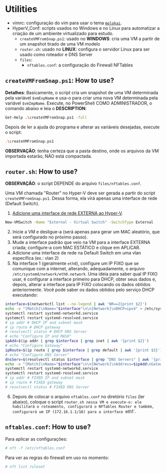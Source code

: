 # Utilities

- vimrc: configuração do vim para usar o tema [`molokai`](https://github.com/tomasr/molokai).
- HyperV_Conf: scripts usados no Windows e no Linux para automatizar a criação de um ambiente virtualizado para estudo.
  - `createVMFromSnap.ps1`: usado no **WINDOWS**: cria uma VM a partir de um snapshot tirado de uma VM modelo
  - `router.sh`: usado no **LINUX**: configura o servidor Linux para ser usado como roteador e DNS Server
  - `files`:
    - `nftables.conf`: a configuração do Firewall NFTables
    
## `createVMFromSnap.ps1`: How to use?
**Detalhes**: Basicamente, o script cria um snapshot de uma VM determinada pela variável `$vmExpName` e usa-o para criar uma nova VM determinada pela variável `$vmImpName`.
Execute, no PowerShell COMO ADMINISTRADOR, o comando abaixo e leia o **DESCRIPTION**:
```sh
Get-Help .\createVMFromSnap.ps1 -full
```
Depois de ler a ajuda do programa e alterar as variáveis desejadas, execute o script:
```sh
.\createVMFromSnap.ps1
```
**OBSERVAÇÃO**: tenha certeza que a pasta destino, onde os arquivos da VM importada estarão, NÃO está compactada.

## `router.sh`: How to use?

**OBSERVAÇÃO**: o script DEPENDE do arquivo `files/nftables.conf`.

Uma VM chamada "Router" no Hyper-V deve ser gerada a partir do script `createVMFromSnap.ps1`. Dessa forma, ela virá apenas uma interface de rede (Default Switch).

1. [Adicione uma interface de rede EXTERNA ao Hyper-V](https://learn.microsoft.com/en-us/windows-server/virtualization/hyper-v/get-started/create-a-virtual-switch-for-hyper-v-virtual-machines).
```sh
New-VMSwitch -Name "External - Virtual Switch" -SwitchType External
```
2. Inicie a VM e desligue-a (será apenas para gerar um MAC aleatório, que será configurado no próximo passo).
3. Mude a interface padrão que veio na VM para a interface EXTERNA criada; configure-a com MAC ESTÁTICO e clique em APLICAR.
4. Adicione uma interface de rede na Default Switch em uma vlan específica (ex.: vlan 2)
5. Na interface 1 (geralmente `eth0`), configure um IP FIXO que se comunique com a internet, alterando, adequadamente, o arquivo `/etc/systemd/network/eth0.network`. Uma ideia para saber qual IP FIXO usar, é configurar a interface primeiro para DHCP, obter seus dados e, depois, alterar a interface para IP FIXO colocando os dados obtidos anteriormente. Você pode saber os dados obtidos pelo serviço DHCP executando:
```sh
interface=$(networkctl list --no-legend | awk 'NR==2{print $2}')
echo -e "[Match]\nName="$interface"\n\n[Network]\nDHCP=ipv4" > /etc/systemd/network/eth0.network
systemctl restart systemd-networkd.service
systemctl restart systemd-resolved.service
# ip addr # DHCP IP and subnet mask
# ip route # DHCP gateway
# resolvectl status # DHCP DNS Server
# echo "Configure IP and MASK"
ipAdd=$(ip addr | grep $interface | grep inet | awk '{print $2}')
# echo "Configure Gateway"
ipRoute=$(ip route | grep $interface | grep default | awk '{print $3}')
# echo "Configure DNS Server"
dnsServ=$(resolvectl status $interface | grep "DNS Servers" | awk '{print $3}')
echo -e "[Match]\nName="$interface"\n\n[Network]\nAddress=$ipAdd\nGateway=$ipRoute\nDNS=$dnsServ" > /etc/systemd/network/eth0.network
systemctl restart systemd-networkd.service
systemctl restart systemd-resolved.service
# ip addr # FIXED IP and subnet mask
# ip route # FIXED gateway
# resolvectl status # FIXED DNS Server
```
6. Depois de colocar o arquivo `nftables.conf` no diretório `files` (ler abaixo), coloque o script `router.sh nessa VM e execute-o: ele habilitará o roteamento, configurará o NFTables Router e também, configurará um IP (172.16.1.1/16) para a interface `eth1`.

## `nftables.conf`: How to use?

Para aplicar as configurações:
```sh
# nft -f /etc/nftables.conf
```

Para ver as regras do firewall em uso no momento:
```sh
# nft list ruleset
```
